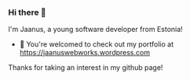 ### Hi there 👋
I'm Jaanus, a young software developer from Estonia!

- 🔭 You're welcomed to check out my portfolio at https://jaanuswebworks.wordpress.com

Thanks for taking an interest in my github page!
<!--
**jaanus-pi/jaanus-pi** is a ✨ _special_ ✨ repository because its `README.md` (this file) appears on your GitHub profile.

Here are some ideas to get you started:

- 🔭 I’m currently working on ...
- 🌱 I’m currently learning ...
- 👯 I’m looking to collaborate on ...
- 🤔 I’m looking for help with ...
- 💬 Ask me about ...
- 📫 How to reach me: ...
- 😄 Pronouns: ...
- ⚡ Fun fact: ...
-->
